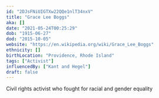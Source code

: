 ```yaml
---
id: "2DJsFNiUIGTXw22QQe1nlT34nxV"
title: "Grace Lee Boggs"
aka: []
date: "2021-05-24T00:25:29"
dob: "1915-06-27"
dod: "2015-10-05"
website: "https://en.wikipedia.org/wiki/Grace_Lee_Boggs"
ethnicity: []
birthLocation: "Providence, Rhode Island"
tags: ["Activist"]
influencedBy: ["Kant and Hegel"]
draft: false
---
```


Civil rights activist who fought for racial and gender equality
